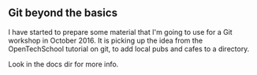 ## Git beyond the basics

I have started to prepare some material that I'm going to use for a Git workshop in October 2016. It is picking up the idea from the OpenTechSchool tutorial on git, to add local pubs and cafes to a directory.

Look in the docs dir for more info.
